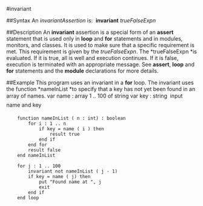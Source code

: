 
#invariant

##Syntax
An *invariantAssertion* is:
 **invariant** *trueFalseExpn*

##Description
An **invariant** assertion is a special form of an **assert** statement that is used only in **loop** and **for** statements and in modules, monitors, and classes. It is used to make sure that a specific requirement is met. This requirement is given by the *trueFalseExpn*. The *trueFalseExpn *is evaluated. If it is true, all is well and execution continues. If it is false, execution is terminated with an appropriate message. See **assert**, **loop** and **for** statements and the **module** declarations for more details.

##Example
This program uses an invariant in a **for** loop. The invariant uses the function *nameInList *to specify that a key has not yet been found in an array of names.
        var name : array 1 .. 100 of string
        var key : string
         input name and key 
        
        function nameInList ( n : int) : boolean
            for i : 1 .. n
                if key = name ( i ) then
                    result true
                end if
            end for
            result false
        end nameInList
        
        for j : 1 .. 100
            invariant not nameInList ( j - 1)
            if key = name ( j) then
                put "Found name at ", j
                exit
            end if
        end loop
